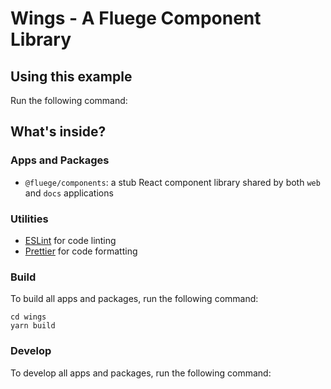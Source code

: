 # Wings - A Fluege Component Library 

## Using this example

Run the following command:

## What's inside?

### Apps and Packages

- `@fluege/components`: a stub React component library shared by both `web` and `docs` applications

### Utilities

- [ESLint](https://eslint.org/) for code linting
- [Prettier](https://prettier.io) for code formatting

### Build

To build all apps and packages, run the following command:

```
cd wings
yarn build
```

### Develop

To develop all apps and packages, run the following command:
